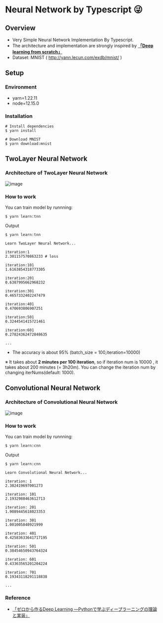 # Neural Network by Typescript :stuck_out_tongue_winking_eye:

## Overview

- Very Simple Neural Network Implementation By Typescript.
-  The architecture and implementation are strongly inspired by **[「Deep learning from scratch」]((https://www.amazon.co.jp/%E3%82%BC%E3%83%AD%E3%81%8B%E3%82%89%E4%BD%9C%E3%82%8BDeep-Learning-%E2%80%95Python%E3%81%A7%E5%AD%A6%E3%81%B6%E3%83%87%E3%82%A3%E3%83%BC%E3%83%97%E3%83%A9%E3%83%BC%E3%83%8B%E3%83%B3%E3%82%B0%E3%81%AE%E7%90%86%E8%AB%96%E3%81%A8%E5%AE%9F%E8%A3%85-%E6%96%8E%E8%97%A4-%E5%BA%B7%E6%AF%85/dp/4873117585))**
- Dataset: MNIST ( http://yann.lecun.com/exdb/mnist/ ) 


## Setup

### Environment
- yarn=1.22.11
- node=12.15.0

###  Installation
```
# Install dependencies
$ yarn install

# Download MNIST
$ yarn download:mnist
```

## TwoLayer Neural Network

### Architecture of TwoLayer Neural Network

![image](https://user-images.githubusercontent.com/57289763/132112979-2100d169-4fea-4d43-8d62-cac20570ac8f.png)


<!--
 Figure:
 https://app.diagrams.net/#G1JscsI7Qq8UFcY336XNlRxV86kje2HsxR
-->

### How to work

You can train model by runnning:

```
$ yarn learn:tnn
```

Output

```
$ yarn learn:tnn

Learn TwoLayer Neural Network...

iteration:1
2.301157570863233 # loss

iteration:101
1.6163854318773305

iteration:201
0.6387995662968232

iteration:301
0.4657332402247479

iteration:401
0.470693806907251

iteration:501
0.3244541415721461

iteration:601
0.27824362472848635

...
```

- The accuracy is about 95% (batch_size = 100,iteration=10000)

※ It takes about **2 minutes per 100 iteration**, so if iteration num is 10000 , it takes about 200 minutes (= 3h20m). You can change the iteration num by changing iterNums(default: 1000).



## Convolutional Neural Network

### Architecture of Convolutional Neural Network

![image](https://user-images.githubusercontent.com/57289763/132112979-2100d169-4fea-4d43-8d62-cac20570ac8f.png)


<!-- TODO:図を作る -->

### How to work

You can train model by runnning:

```
$ yarn learn:cnn
```

Output

```
$ yarn learn:cnn

Learn Convolutional Neural Network...

iteration: 1
2.302419697001273

iteration: 101
2.1932988463612713

iteration: 201
1.9089445618023353

iteration: 301
1.001005840921999

iteration: 401
0.42583633641717195

iteration: 501
0.38454650943764324

iteration: 601
0.43363565201204224

iteration: 701
0.19343118291118838

...
```

<!-- 正確な値がわからないので,ゼロDのコードを読み解いて、記載する。。 -->

### Reference
- [「ゼロから作るDeep Learning ―Pythonで学ぶディープラーニングの理論と実装」](https://www.amazon.co.jp/%E3%82%BC%E3%83%AD%E3%81%8B%E3%82%89%E4%BD%9C%E3%82%8BDeep-Learning-%E2%80%95Python%E3%81%A7%E5%AD%A6%E3%81%B6%E3%83%87%E3%82%A3%E3%83%BC%E3%83%97%E3%83%A9%E3%83%BC%E3%83%8B%E3%83%B3%E3%82%B0%E3%81%AE%E7%90%86%E8%AB%96%E3%81%A8%E5%AE%9F%E8%A3%85-%E6%96%8E%E8%97%A4-%E5%BA%B7%E6%AF%85/dp/4873117585)


